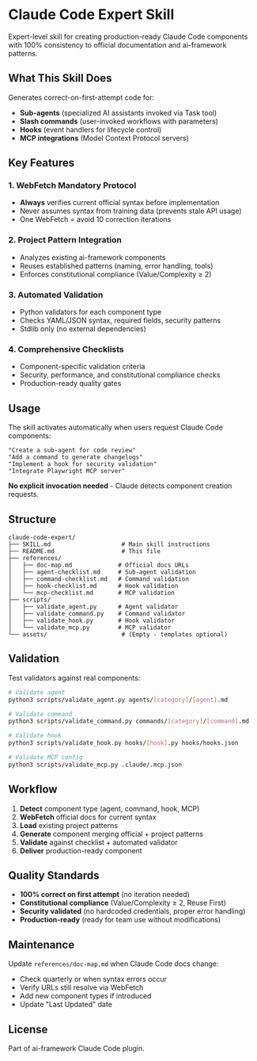 # Claude Code Expert Skill

Expert-level skill for creating production-ready Claude Code components with 100% consistency to official documentation and ai-framework patterns.

## What This Skill Does

Generates correct-on-first-attempt code for:

- **Sub-agents** (specialized AI assistants invoked via Task tool)
- **Slash commands** (user-invoked workflows with parameters)
- **Hooks** (event handlers for lifecycle control)
- **MCP integrations** (Model Context Protocol servers)

## Key Features

### 1. WebFetch Mandatory Protocol

- **Always** verifies current official syntax before implementation
- Never assumes syntax from training data (prevents stale API usage)
- One WebFetch = avoid 10 correction iterations

### 2. Project Pattern Integration

- Analyzes existing ai-framework components
- Reuses established patterns (naming, error handling, tools)
- Enforces constitutional compliance (Value/Complexity ≥ 2)

### 3. Automated Validation

- Python validators for each component type
- Checks YAML/JSON syntax, required fields, security patterns
- Stdlib only (no external dependencies)

### 4. Comprehensive Checklists

- Component-specific validation criteria
- Security, performance, and constitutional compliance checks
- Production-ready quality gates

## Usage

The skill activates automatically when users request Claude Code components:

```
"Create a sub-agent for code review"
"Add a command to generate changelogs"
"Implement a hook for security validation"
"Integrate Playwright MCP server"
```

**No explicit invocation needed** - Claude detects component creation requests.

## Structure

```
claude-code-expert/
├── SKILL.md                    # Main skill instructions
├── README.md                   # This file
├── references/
│   ├── doc-map.md             # Official docs URLs
│   ├── agent-checklist.md     # Sub-agent validation
│   ├── command-checklist.md   # Command validation
│   ├── hook-checklist.md      # Hook validation
│   └── mcp-checklist.md       # MCP validation
├── scripts/
│   ├── validate_agent.py      # Agent validator
│   ├── validate_command.py    # Command validator
│   ├── validate_hook.py       # Hook validator
│   └── validate_mcp.py        # MCP validator
└── assets/                     # (Empty - templates optional)
```

## Validation

Test validators against real components:

```bash
# Validate agent
python3 scripts/validate_agent.py agents/[category]/[agent].md

# Validate command
python3 scripts/validate_command.py commands/[category]/[command].md

# Validate hook
python3 scripts/validate_hook.py hooks/[hook].py hooks/hooks.json

# Validate MCP config
python3 scripts/validate_mcp.py .claude/.mcp.json
```

## Workflow

1. **Detect** component type (agent, command, hook, MCP)
2. **WebFetch** official docs for current syntax
3. **Load** existing project patterns
4. **Generate** component merging official + project patterns
5. **Validate** against checklist + automated validator
6. **Deliver** production-ready component

## Quality Standards

- **100% correct on first attempt** (no iteration needed)
- **Constitutional compliance** (Value/Complexity ≥ 2, Reuse First)
- **Security validated** (no hardcoded credentials, proper error handling)
- **Production-ready** (ready for team use without modifications)

## Maintenance

Update `references/doc-map.md` when Claude Code docs change:

- Check quarterly or when syntax errors occur
- Verify URLs still resolve via WebFetch
- Add new component types if introduced
- Update "Last Updated" date

## License

Part of ai-framework Claude Code plugin.
